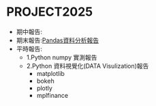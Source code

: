 # PROJECT2025
- 期中報告:
- 期末報告:[Pandas資料分析報告](pandas.md)
- 平時報告:
  - 1.Python numpy 實測報告
  - 2.Python 資料視覺化(DATA Visulization)報告
    - matplotlib
    - bokeh
    - plotly
    - mplfinance
